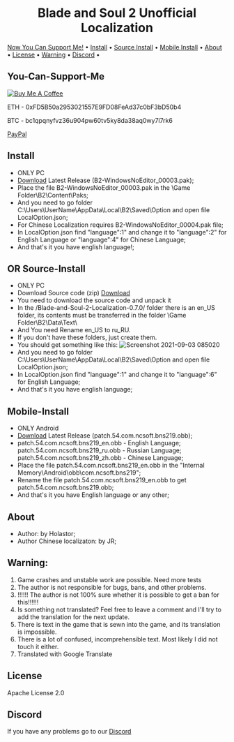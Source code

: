 <h1 align="center">
  <br>
  Blade and Soul 2 Unofficial Localization
  <br>
</h1>
  <a href="#You-Can-Support-Me">Now You Can Support Me!</a> •
  <a href="#Install">Install</a> •
  <a href="#Source-Install">Source Install</a> •
  <a href="#Mobile-Install">Mobile Install</a> •
  <a href="#About">About</a> •
  <a href="#License">License</a> •
  <a href="#Warning">Warning</a> •
  <a href="#Discord">Discord</a> •
</p>


## You-Can-Support-Me

<a href="https://www.buymeacoffee.com/Holastor" target="_blank"><img src="https://www.buymeacoffee.com/assets/img/custom_images/orange_img.png" alt="Buy Me A Coffee" style="height: auto !important;width: auto !important;" ></a>

ETH - 0xFD5B50a2953021557E9FD08FeAd37c0bF3bD50b4

BTC - bc1qpqnyfvz36u904pw60tv5ky8da38aq0wy7l7rk6

[PayPal](https://www.paypal.me/holastor)

## Install

* ONLY PC
* [Download](https://github.com/Holastor/Blade-and-Soul-2-Localization/releases/tag/1.7.0) Latest Release (B2-WindowsNoEditor_00003.pak);
* Place the file B2-WindowsNoEditor_00003.pak in the \Game Folder\B2\Content\Paks;
* And you need to go folder C:\Users\UserName\AppData\Local\B2\Saved\Option and open file LocalOption.json;
* For Chinese Localization requires B2-WindowsNoEditor_00004.pak file;
* In LocalOption.json find "language":1" and change it to "language":2" for English Language or "language":4" for Chinese Language;
* And that's it you have english language!;
## OR Source-Install
* ONLY PC
* Download Source code (zip) [Download](https://github.com/Holastor/Blade-and-Soul-2-Localization/archive/refs/heads/main.zip)
* You need to download the source code and unpack it
* In the /Blade-and-Soul-2-Localization-0.7.0/ folder there is an en_US folder, its contents must be transferred in the folder \Game Folder\B2\Data\Text\
* And You need Rename en_US to ru_RU.
* If you don't have these folders, just create them.
* You should get something like this:
 ![Screenshot 2021-09-03 085020](https://user-images.githubusercontent.com/77208679/131947968-630a7edd-d2e2-4754-80e1-769d07ffa34a.png)
* And you need to go folder C:\Users\UserName\AppData\Local\B2\Saved\Option and open file LocalOption.json;
* In LocalOption.json find "language":1" and change it to "language":6" for English Language;
* And that's it you have english language;

## Mobile-Install
* ONLY Android
* [Download](https://github.com/Holastor/Blade-and-Soul-2-Localization/releases/tag/1.7.0_M) Latest Release (patch.54.com.ncsoft.bns219.obb);
* patch.54.com.ncsoft.bns219_en.obb - English Language; patch.54.com.ncsoft.bns219_ru.obb - Russian Language; patch.54.com.ncsoft.bns219_zh.obb - Chinese Language;
* Place the file patch.54.com.ncsoft.bns219_en.obb in the "Internal Memory\Android\obb\com.ncsoft.bns219";
* Rename the file patch.54.com.ncsoft.bns219_en.obb to get patch.54.com.ncsoft.bns219.obb;
* And that's it you have English language or any other;

## About
  * Author: by Holastor;
  * Author Chinese localizaton: by JR;

## Warning:
1) Game crashes and unstable work are possible. Need more tests
2) The author is not responsible for bugs, bans, and other problems.
3) !!!!!! The author is not 100% sure whether it is possible to get a ban for this!!!!!!
4) Is something not translated? Feel free to leave a comment and I'll try to add the translation for the next update.
5) There is text in the game that is sewn into the game, and its translation is impossible.
6) There is a lot of confused, incomprehensible text. Most likely I did not touch it either.
7) Translated with Google Translate

## License

Apache License 2.0

## Discord

If you have any problems go to our [Discord](https://discord.gg/ecbKmM5h6Q)
